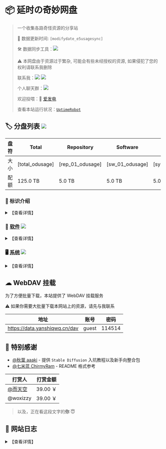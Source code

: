 # 📦 延时の奇妙网盘

> 一个收集各路奇怪资源的分享站
> 
> 🔄 数据更新时间: `[modifydate_e5usagesync]`
> 
> 🛠️ 数据同步工具：![](https://img.shields.io/badge/yanshiqwq-blue?logo=github&label=e5_usage_sync&link=https://github.com/yanshiqwq/e5_usage_sync&cacheSeconds=3600)
> 
> ⚠ 本网盘由于资源过于繁杂, 可能会有些未经授权的资源, 如果侵犯了您的权利请联系我删除
> 
> 联系我：![](https://img.shields.io/badge/yanshiqwq-orange?logo=minutemailer&label=126.com&link=mailto:yanshiqwq@126.com) ![](https://img.shields.io/badge/延时qwq-blue?logo=bilibili&label=bilibili&link=https://space.bilibili.com/431304449)
> 
> 个人聊天群：![](https://img.shields.io/badge/885182351-green?logo=tencentqq&label=QQ&link=https://jq.qq.com/?_wv=1027&k=gHfN8ogz)
> 
> 欢迎投喂：🔋 [爱发电](https://afdian.net/a/yanshiqwq)
> 
> 查看本站运行状况：[`UptimeRobot`](https://stats.uptimerobot.com/vkKLvk2A1a)

## 🏷 分盘列表 ![](https://img.shields.io/badge/Root-orange?logo=DPD&label=[total_odusage_urlenc]&cacheSeconds=3600)

| 盘符  | Total           | Repository       | Software        | System           | Rhythm           | Media            |
| --- | --------------- | ---------------- | --------------- | ---------------- | ---------------- | ---------------- |
| 大小  | [total_odusage] | [rep_01_odusage] | [sw_01_odusage] | [sys_01_odusage] | [rhy_01_odusage] | [med_01_odusage] |
| 配额  | 125.0 TB        | 5.0 TB           | 5.0 TB          | 5.0 TB           | 5.0 TB           | 5.0 TB           |

### 🎤 标识介绍

<details>
<summary>【查看详情】</summary>

- 橙色：盘符标记，表明这个目录拥有一个**单独的盘符**
  - 示例：![](https://img.shields.io/badge/盘符-orange?logo=DPD&label=1145.14GB)
- 绿色：目录标记，表明这是一个盘符下的**一级目录**
  - 示例：![](https://img.shields.io/badge/所属盘符-green?logo=onlyoffice&label=标识名)
- 蓝色：目录标记，表明这是一个**子目录**
  - 示例：![](https://img.shields.io/badge/所属父目录-blue?logo=filedotio&label=标识名)

</details>

### 💾 [软件](./software/) ![](https://img.shields.io/badge/Software-orange?logo=DPD&label=[sw_01_odusage_urlenc]&cacheSeconds=3600)

<details>
<summary>【查看详情】</summary>

- ![](https://img.shields.io/badge/Software-green?logo=onlyoffice&label=Adobe&link=./software/adobe) 主要来自 [@vposy](https://m.weibo.cn/u/1112829033) 的破解版 Adobe 软件

- ![](https://img.shields.io/badge/Software-green?logo=onlyoffice&label=AI&link=./software/ai/) AI 相关
  
  - ![](https://img.shields.io/badge/AI-blue?logo=filedotio&label=StableDiffusion&link=./software/ai/stable_diffusion/) Stable Diffusion
  - ![](https://img.shields.io/badge/AI-blue?logo=filedotio&label=LLaMA&link=./software/ai/pyllama/) LLaMA 泄露模型
  - ![](https://img.shields.io/badge/AI-blue?logo=filedotio&label=Docs&link=./software/ai/docs) AI 画图、ChatGPT、NewBing 相关教程

- ![](https://img.shields.io/badge/Software-green?logo=onlyoffice&label=Game&link=./software/game/) 游戏相关
  
  - ![](https://img.shields.io/badge/Game-blue?logo=filedotio&label=Minecraft&link=./software/game/mc/) Minecraft
  - ![](https://img.shields.io/badge/Game-blue?logo=filedotio&label=Galgame&link=./software/game/galgame/) Galgame
  - ![](https://img.shields.io/badge/Game-blue?logo=filedotio&label=PvZ&link=./software/game/pvz/) PvZ
  - ![](https://img.shields.io/badge/Rhythm-orange?logo=DPD&label=[rhy_01_odusage_urlenc]&cacheSeconds=3600&link=./software/game/rhythm/) 音游

- ![](https://img.shields.io/badge/Software-green?logo=onlyoffice&label=Arrangement&link=./software/arrangement/) 编曲相关
  
  - ![](https://img.shields.io/badge/Arrangement-blue?logo=filedotio&label=FLStudio&link=./software/arrangement/flstudio/) FLStudio
  - ![](https://img.shields.io/badge/Arrangement-blue?logo=filedotio&label=Vocaloid&link=./software/arrangement/vocaloid/) Vocaloid 各版本软件及声库

</details>

### 🖥 [系统](./system/) ![](https://img.shields.io/badge/System-orange?logo=DPD&label=[sys_01_odusage_urlenc]&cacheSeconds=3600)

<details>
<summary>【查看详情】</summary>

- ![](https://img.shields.io/badge/System-green?logo=onlyoffice&label=Android&link=./system/android/) Android 玩机相关
  
  - ![](https://img.shields.io/badge/Android-blue?logo=filedotio&label=Magisk&link=./system/android/magisk/) Magisk 模块
  - ![](https://img.shields.io/badge/Android-blue?label=Xposed&link=./system/android/xposed/) Xposed 模块
  - ![](https://img.shields.io/badge/Android-blue?logo=filedotio&label=ROM&link=./system/android/rom/) 刷机包
    - ![](https://img.shields.io/badge/ROM-blue?logo=filedotio&label=Recovery&link=./system/android/rom/recovery/) Recovery 刷机包
    - ![](https://img.shields.io/badge/ROM-blue?logo=filedotio&label=Fastboot&link=./system/android/rom/fastboot/) Fastboot 刷机包
    - ![](https://img.shields.io/badge/ROM-blue?logo=filedotio&label=Firmware&link=./system/android/rom/firmware/) Firmware 固件
  - ![](https://img.shields.io/badge/Android-blue?logo=filedotio&label=BootIMG&link=./system/android/boot/) Boot 分区镜像
  - ![](https://img.shields.io/badge/Android-blue?logo=filedotio&label=RecoveryIMG&link=./system/android/recovery/) 第三方 REC
  - ![](https://img.shields.io/badge/Android-blue?logo=filedotio&label=SystemApp&link=./system/android/app/) 部分系统软件安装包

- ![](https://img.shields.io/badge/System-green?logo=onlyoffice&label=ONT&link=./system/ont/) 光猫

- ![](https://img.shields.io/badge/System-green?logo=onlyoffice&label=NAS&link=./system/nas/) NAS

- ![](https://img.shields.io/badge/System-green?logo=onlyoffice&label=Windows&link=./system/windows/) Windows
  
  - ![](https://img.shields.io/badge/Windows-blue?logo=filedotio&label=Image&link=./system/windows/image/) 镜像
    - ![](https://img.shields.io/badge/Image-blue?logo=filedotio&label=Release&link=./system/windows/image/releases/) 正式版
    - ![](https://img.shields.io/badge/Image-blue?logo=filedotio&label=Beta&link=./system/windows/image/beta/) 测试版
    - ![](https://img.shields.io/badge/Image-blue?logo=filedotio&label=Modify&link=./system/windows/modify/) 修改版
    - ![](https://img.shields.io/badge/Image-blue?logo=filedotio&label=PE&link=./system/windows/winpe/) PE系统
  - ![](https://img.shields.io/badge/Windows-blue?logo=filedotio&label=Update&link=./system/windows/update/) 更新包
  - ![](https://img.shields.io/badge/Windows-blue?logo=filedotio&label=Patch&link=./system/windows/patch/) 补丁
  - ![](https://img.shields.io/badge/Windows-blue?logo=filedotio&label=Driver&link=./system/windows/driver/) 驱动
  - ![](https://img.shields.io/badge/Windows-blue?logo=filedotio&label=Runtime&link=./system/windows/runtime/) 运行库

- ![](https://img.shields.io/badge/System-green?logo=onlyoffice&label=Linux&link=./system/linux/) Linux

- ![](https://img.shields.io/badge/System-green?logo=onlyoffice&label=MacOS&link=./system/macos/) MacOS

- ![](https://img.shields.io/badge/System-green?logo=onlyoffice&label=PPT&link=./system/ppt/) ~PPT 系统~

</details>

## ☁ WebDAV 挂载

为了方便批量下载，本站提供了 WebDAV 挂载服务

⚠ 如果你需要大批量下载本网站上的资源，请先与我联系

| 地址                            | 账号    | 密码     |
| ----------------------------- | ----- | ------ |
| https://data.yanshiqwq.cn/dav | guest | 114514 |

## 🙇‍ 特别感谢

- [@秋葉 aaaki](https://space.bilibili.com/12566101) - 提供 `Stable Diffusion` 入坑教程以及新手向整合包
- [@七米蓝 ChirmyRam](https://space.bilibili.com/34851756) - README 格式参考

| 打赏人                                          | 打赏金额    |
| -------------------------------------------- | ------- |
| [@而天空](https://space.bilibili.com/113326488) | 39.00 ￥ |
| @woxizzy                                     | 39.00 ￥ |

> 以及，正在看这段文字的**你** 😇

## 📕 网站日志

<details>
<summary>【查看详情】</summary>

| 日期         | 日志                                                                                            |
| ---------- | --------------------------------------------------------------------------------------------- |
| 2023/07/30 | 使用 `Cloudflared` 内网穿透                                                                         |
| 2023/07/10 | 使用 [`afrps`](https://afrps.cn/) 内网穿透，主页 README 使用 [`ghproxy`](https://ghproxy.com/) 镜像        |
| 2023/05/15 | 文件已全部迁移到新订阅（`yanshiqwq01`）                                                                    |
| 2023/04/06 | E5 订阅（`yanshiqwq`）被微软强制过期                                                                     |
| 2023/04/24 | 使用 [`SakuraFrp`](https://www.natfrp.com/) 内网穿透                                                |
| 2023/04/13 | 使用 [`星辰云`](https://starxn.com/) 内网穿透，使用 [`CloudFlare`](https://www.cloudflare.com/) ~~减速~~CDN |
| 2023/04/11 | [`afrps`](https://afrps.cn/) 无法连接导致服务器离线 48 小时                                                |
| 2023/04/05 | 去除 `README.md` 的链接 emoji                                                                      |
| 2023/04/02 | 首页 `README.md` 文件大改                                                                           |
| 2023/04/02 | 增加更新日志模块                                                                                      |
| 2023/04/02 | 开放了打包下载功能                                                                                     |
| 2023/04/01 | 增加了评论区功能                                                                                      |
| 2023/03/30 | 分盘占用情况改用程序自动更新                                                                                |
| 2022/04/12 | 迁移至 [`Alist`](https://alist.nn.ci/)                                                           |
| 2021/02/07 | 网站成功建立                                                                                        |

</details>